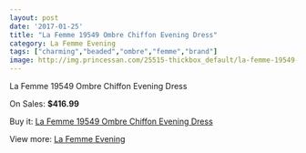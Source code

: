```yaml
---
layout: post
date: '2017-01-25'
title: "La Femme 19549 Ombre Chiffon Evening Dress"
category: La Femme Evening
tags: ["charming","beaded","ombre","femme","brand"]
image: http://img.princessan.com/25515-thickbox_default/la-femme-19549-ombre-chiffon-evening-dress.jpg
---
```

La Femme 19549 Ombre Chiffon Evening Dress

On Sales: **$416.99**
<a href="https://www.princessan.com/en/la-femme-evening/11579-la-femme-19549-ombre-chiffon-evening-dress.html"><amp-img layout="responsive" width="600" height="600" src="//img.princessan.com/25515-thickbox_default/la-femme-19549-ombre-chiffon-evening-dress.jpg" alt="La Femme 19549 Ombre Chiffon Evening Dress 0" /></a>

Buy it: [La Femme 19549 Ombre Chiffon Evening Dress](https://www.princessan.com/en/la-femme-evening/11579-la-femme-19549-ombre-chiffon-evening-dress.html "La Femme 19549 Ombre Chiffon Evening Dress")

View more: [La Femme Evening](https://www.princessan.com/en/29-la-femme-evening "La Femme Evening")
